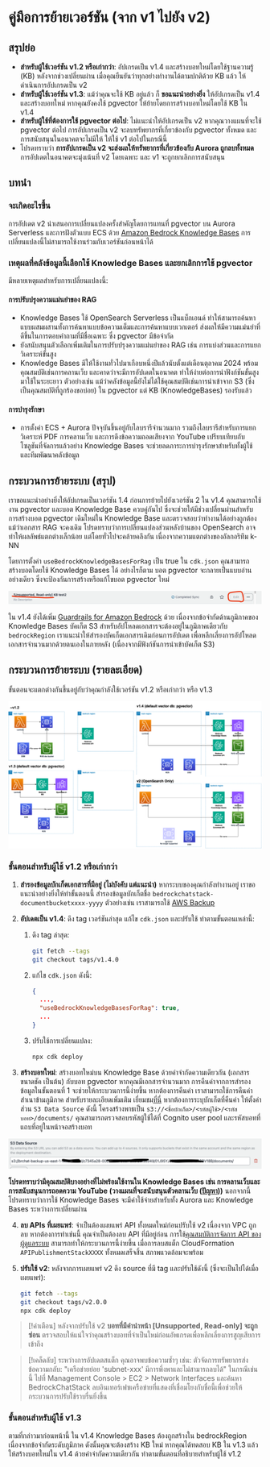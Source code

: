# คู่มือการย้ายเวอร์ชัน (จาก v1 ไปยัง v2)

## สรุปย่อ

- **สำหรับผู้ใช้เวอร์ชัน v1.2 หรือเก่ากว่า**: อัปเกรดเป็น v1.4 และสร้างบอทใหม่โดยใช้ฐานความรู้ (KB) หลังจากช่วงเปลี่ยนผ่าน เมื่อคุณยืนยันว่าทุกอย่างทำงานได้ตามปกติด้วย KB แล้ว ให้ดำเนินการอัปเกรดเป็น v2
- **สำหรับผู้ใช้เวอร์ชัน v1.3**: แม้ว่าคุณจะใช้ KB อยู่แล้ว ก็ **ขอแนะนำอย่างยิ่ง** ให้อัปเกรดเป็น v1.4 และสร้างบอทใหม่ หากคุณยังคงใช้ pgvector ให้ย้ายโดยการสร้างบอทใหม่โดยใช้ KB ใน v1.4
- **สำหรับผู้ใช้ที่ต้องการใช้ pgvector ต่อไป**: ไม่แนะนำให้อัปเกรดเป็น v2 หากคุณวางแผนที่จะใช้ pgvector ต่อไป การอัปเกรดเป็น v2 จะลบทรัพยากรที่เกี่ยวข้องกับ pgvector ทั้งหมด และการสนับสนุนในอนาคตจะไม่มีให้ ให้ใช้ v1 ต่อไปในกรณีนี้
- โปรดทราบว่า **การอัปเกรดเป็น v2 จะส่งผลให้ทรัพยากรที่เกี่ยวข้องกับ Aurora ถูกลบทั้งหมด** การอัปเดตในอนาคตจะมุ่งเน้นที่ v2 โดยเฉพาะ และ v1 จะถูกยกเลิกการสนับสนุน

## บทนำ

### จะเกิดอะไรขึ้น

การอัปเดต v2 นำเสนอการเปลี่ยนแปลงครั้งสำคัญโดยการแทนที่ pgvector บน Aurora Serverless และการฝังตัวแบบ ECS ด้วย [Amazon Bedrock Knowledge Bases](https://docs.aws.amazon.com/bedrock/latest/userguide/knowledge-base.html) การเปลี่ยนแปลงนี้ไม่สามารถใช้งานร่วมกับเวอร์ชันก่อนหน้าได้

### เหตุผลที่คลังข้อมูลนี้เลือกใช้ Knowledge Bases และยกเลิกการใช้ pgvector

มีหลายเหตุผลสำหรับการเปลี่ยนแปลงนี้:

#### การปรับปรุงความแม่นยำของ RAG

- Knowledge Bases ใช้ OpenSearch Serverless เป็นแบ็กเอนด์ ทำให้สามารถค้นหาแบบผสมผสานทั้งการค้นหาแบบข้อความเต็มและการค้นหาแบบเวกเตอร์ ส่งผลให้มีความแม่นยำที่ดีขึ้นในการตอบคำถามที่มีชื่อเฉพาะ ซึ่ง pgvector มีข้อจำกัด
- ยังสนับสนุนตัวเลือกเพิ่มเติมในการปรับปรุงความแม่นยำของ RAG เช่น การแบ่งส่วนและการแยกวิเคราะห์ขั้นสูง
- Knowledge Bases มีให้ใช้งานทั่วไปมาเกือบหนึ่งปีแล้วนับตั้งแต่เดือนตุลาคม 2024 พร้อมคุณสมบัติเช่นการคลานเว็บ และคาดว่าจะมีการอัปเดตในอนาคต ทำให้ง่ายต่อการนำฟังก์ชันขั้นสูงมาใช้ในระยะยาว ตัวอย่างเช่น แม้ว่าคลังข้อมูลนี้ยังไม่ได้ใช้คุณสมบัติเช่นการนำเข้าจาก S3 (ซึ่งเป็นคุณสมบัติที่ถูกร้องขอบ่อย) ใน pgvector แต่ KB (KnowledgeBases) รองรับแล้ว

#### การบำรุงรักษา

- การตั้งค่า ECS + Aurora ปัจจุบันขึ้นอยู่กับไลบรารีจำนวนมาก รวมถึงไลบรารีสำหรับการแยกวิเคราะห์ PDF การคลานเว็บ และการดึงข้อความถอดเสียงจาก YouTube เปรียบเทียบกับโซลูชันที่จัดการแล้วอย่าง Knowledge Bases จะช่วยลดภาระการบำรุงรักษาสำหรับทั้งผู้ใช้และทีมพัฒนาคลังข้อมูล

## กระบวนการย้ายระบบ (สรุป)

เราขอแนะนำอย่างยิ่งให้อัปเกรดเป็นเวอร์ชัน 1.4 ก่อนการย้ายไปยังเวอร์ชัน 2 ใน v1.4 คุณสามารถใช้งาน pgvector และบอต Knowledge Base ควบคู่กันไป ซึ่งจะช่วยให้มีช่วงเปลี่ยนผ่านสำหรับการสร้างบอต pgvector เดิมใหม่ใน Knowledge Base และตรวจสอบว่าทำงานได้อย่างถูกต้อง แม้ว่าเอกสาร RAG จะคงเดิม โปรดทราบว่าการเปลี่ยนแปลงส่วนหลังบ้านของ OpenSearch อาจทำให้ผลลัพธ์แตกต่างเล็กน้อย แต่โดยทั่วไปจะคล้ายคลึงกัน เนื่องจากความแตกต่างของอัลกอริทึม k-NN

โดยการตั้งค่า `useBedrockKnowledgeBasesForRag` เป็น true ใน `cdk.json` คุณสามารถสร้างบอตโดยใช้ Knowledge Bases ได้ อย่างไรก็ตาม บอต pgvector จะกลายเป็นแบบอ่านอย่างเดียว ซึ่งจะป้องกันการสร้างหรือแก้ไขบอต pgvector ใหม่

![](../imgs/v1_to_v2_readonly_bot.png)

ใน v1.4 ยังได้เพิ่ม [Guardrails for Amazon Bedrock](https://aws.amazon.com/jp/bedrock/guardrails/) ด้วย เนื่องจากข้อจำกัดด้านภูมิภาคของ Knowledge Bases บัคเก็ต S3 สำหรับอัปโหลดเอกสารจะต้องอยู่ในภูมิภาคเดียวกับ `bedrockRegion` เราแนะนำให้สำรองบัคเก็ตเอกสารเดิมก่อนการอัปเดต เพื่อหลีกเลี่ยงการอัปโหลดเอกสารจำนวนมากด้วยตนเองในภายหลัง (เนื่องจากมีฟังก์ชันการนำเข้าบัคเก็ต S3)

## กระบวนการย้ายระบบ (รายละเอียด)

ขั้นตอนจะแตกต่างกันขึ้นอยู่กับว่าคุณกำลังใช้เวอร์ชัน v1.2 หรือเก่ากว่า หรือ v1.3

![](../imgs/v1_to_v2_arch.png)

### ขั้นตอนสำหรับผู้ใช้ v1.2 หรือเก่ากว่า

1. **สำรองข้อมูลบักเก็ตเอกสารที่มีอยู่ (ไม่บังคับ แต่แนะนำ)** หากระบบของคุณกำลังทำงานอยู่ เราขอแนะนำอย่างยิ่งให้ทำขั้นตอนนี้ สำรองข้อมูลบักเก็ตชื่อ `bedrockchatstack-documentbucketxxxx-yyyy` ตัวอย่างเช่น เราสามารถใช้ [AWS Backup](https://docs.aws.amazon.com/aws-backup/latest/devguide/s3-backups.html)

2. **อัปเดตเป็น v1.4**: ดึง tag เวอร์ชันล่าสุด แก้ไข `cdk.json` และปรับใช้ ทำตามขั้นตอนเหล่านี้:

   1. ดึง tag ล่าสุด:
      ```bash
      git fetch --tags
      git checkout tags/v1.4.0
      ```
   2. แก้ไข `cdk.json` ดังนี้:
      ```json
      {
        ...,
        "useBedrockKnowledgeBasesForRag": true,
        ...
      }
      ```
   3. ปรับใช้การเปลี่ยนแปลง:
      ```bash
      npx cdk deploy
      ```

3. **สร้างบอทใหม่**: สร้างบอทใหม่บน Knowledge Base ด้วยคำจำกัดความเดียวกัน (เอกสาร ขนาดชัค เป็นต้น) กับบอท pgvector หากคุณมีเอกสารจำนวนมาก การคืนค่าจากการสำรองข้อมูลในขั้นตอนที่ 1 จะช่วยให้กระบวนการนี้ง่ายขึ้น หากต้องการคืนค่า เราสามารถใช้การคืนค่าสำเนาข้ามภูมิภาค สำหรับรายละเอียดเพิ่มเติม เยี่ยมชม[ที่นี่](https://docs.aws.amazon.com/aws-backup/latest/devguide/restoring-s3.html) หากต้องการระบุบักเก็ตที่คืนค่า ให้ตั้งค่าส่วน `S3 Data Source` ดังนี้ โครงสร้างพาธเป็น `s3://<ชื่อบักเก็ต>/<รหัสผู้ใช้>/<รหัสบอท>/documents/` คุณสามารถตรวจสอบรหัสผู้ใช้ได้ที่ Cognito user pool และรหัสบอทที่แถบที่อยู่ในหน้าจอสร้างบอท

![](../imgs/v1_to_v2_KB_s3_source.png)

**โปรดทราบว่ามีคุณสมบัติบางอย่างที่ไม่พร้อมใช้งานใน Knowledge Bases เช่น การคลานเว็บและการสนับสนุนการถอดความ YouTube (วางแผนที่จะสนับสนุนตัวคลานเว็บ ([ปัญหา](https://github.com/aws-samples/bedrock-chat/issues/557)))** นอกจากนี้ โปรดทราบว่าการใช้ Knowledge Bases จะมีค่าใช้จ่ายสำหรับทั้ง Aurora และ Knowledge Bases ระหว่างการเปลี่ยนผ่าน

4. **ลบ APIs ที่เผยแพร่**: จำเป็นต้องเผยแพร่ API ทั้งหมดใหม่ก่อนปรับใช้ v2 เนื่องจาก VPC ถูกลบ หากต้องการทำเช่นนี้ คุณจำเป็นต้องลบ API ที่มีอยู่ก่อน การใช้[คุณสมบัติการจัดการ API ของผู้ดูแลระบบ](../ADMINISTRATOR_th-TH.md) สามารถทำให้กระบวนการนี้ง่ายขึ้น เมื่อการลบสแต็ก CloudFormation `APIPublishmentStackXXXX` ทั้งหมดเสร็จสิ้น สภาพแวดล้อมจะพร้อม

5. **ปรับใช้ v2**: หลังจากการเผยแพร่ v2 ดึง source ที่มี tag และปรับใช้ดังนี้ (ซึ่งจะเป็นไปได้เมื่อเผยแพร่):
   ```bash
   git fetch --tags
   git checkout tags/v2.0.0
   npx cdk deploy
   ```

> [!คำเตือน]
> หลังจากปรับใช้ v2 **บอทที่มีคำนำหน้า [Unsupported, Read-only] จะถูกซ่อน** ตรวจสอบให้แน่ใจว่าคุณสร้างบอทที่จำเป็นใหม่ก่อนอัพเกรดเพื่อหลีกเลี่ยงการสูญเสียการเข้าถึง

> [!เคล็ดลับ]
> ระหว่างการอัปเดตสแต็ก คุณอาจพบข้อความซ้ำๆ เช่น: ตัวจัดการทรัพยากรส่งข้อความกลับ: "เครือข่ายย่อย 'subnet-xxx' มีการพึ่งพาและไม่สามารถลบได้" ในกรณีเช่นนี้ ไปที่ Management Console > EC2 > Network Interfaces และค้นหา BedrockChatStack ลบอินเทอร์เฟซเครือข่ายที่แสดงที่เชื่อมโยงกับชื่อนี้เพื่อช่วยให้กระบวนการปรับใช้ราบรื่นยิ่งขึ้น

### ขั้นตอนสำหรับผู้ใช้ v1.3

ตามที่กล่าวมาก่อนหน้านี้ ใน v1.4 Knowledge Bases ต้องถูกสร้างใน bedrockRegion เนื่องจากข้อจำกัดระดับภูมิภาค ดังนั้นคุณจะต้องสร้าง KB ใหม่ หากคุณได้ทดสอบ KB ใน v1.3 แล้ว ให้สร้างบอทใหม่ใน v1.4 ด้วยคำจำกัดความเดียวกัน ทำตามขั้นตอนที่อธิบายสำหรับผู้ใช้ v1.2